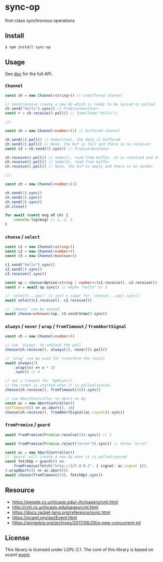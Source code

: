 # sync-op

first-class synchronous operations

## Install

```sh
$ npm install sync-op
```

## Usage

See [doc](https://github.com/dhcmrlchtdj/sync-op/tree/main/doc) for the full API.

### `Channel`

```typescript
const ch = new Channel<string>() // unbuffered channel

// send/receive create a new Op which is ready to be synced or polled
ch.send("hello").sync() // Promise<boolean>
const r = ch.receive().poll() // Some(Some("hello"))

///

const ch = new Channel<number>(1) // buffered channel

ch.send(1).poll() // Some(true), the data is buffered
ch.send(2).poll() // None, the buf is full and there is no receiver.
const s3 = ch.send(3).sync() // Promise<boolean>

ch.receive().poll() // Some(1), read from buffer. s3 is resolved and the data is pushed to buf.
ch.receive().poll() // Some(3), read from buffer
ch.receive().poll() // None, the buf is empty and there is no sender.

///

const ch = new Channel<number>(1)

ch.send(1).sync()
ch.send(2).sync()
ch.send(3).sync()
ch.close()

for await (const msg of ch) {
	console.log(msg) // 1, 2, 3
}
```

### `choose` / `select`

```typescript
const c1 = new Channel<string>()
const c2 = new Channel<number>()
const c3 = new Channel<boolean>()

c1.send("hello").sync()
c2.send(1).sync()
c3.receive().sync()

const op = choose<Option<string | number>>(c1.receive(), c2.receive())
const r = await op.sync() // maybe "hello" or 1

// `select(...ops)` is just a sugar for `choose(...ops).sync()`
await select(c1.receive(), c2.receive())

// `choose` can be nested
await choose<unknown>(op, c3.send(true)).sync()
```

### `always` / `never` / `wrap` / `fromTimeout` / `fromAbortSignal`

```typescript
const ch = new Channel<number>()

// use `always` to unblock the poll
choose(ch.receive(), always(1), never()).poll()

// `wrap` can be used for transform the result
await always(2)
	.wrap((x) => x * 2)
	.sync() // 4

// set a timeout for `Op#sync()`
// the timer is started when it is polled/synced.
choose(ch.receive(), fromTimeout(10)).sync()

// use AbortController to abort an Op.
const ac = new AbortController()
setTimeout(() => ac.abort(), 10)
choose(ch.receive(), fromAbortSignal(ac.signal)).sync()
```

### `fromPromise` / `guard`

```typescript
await fromPromise(Promise.resolve(1)).sync() // 1

await fromPromise(Promise.reject("error")).sync() // throw "error"

const ac = new AbortController()
// `guard` will create a new Op when it is polled/synced
const fetchOp = guard(() =>
	fromPromise(fetch("http://127.0.0.1", { signal: ac.signal })),
).wrapAbort(() => ac.abort())
await choose(fromTimeout(10), fetchOp).sync()
```

## Resource

-   https://people.cs.uchicago.edu/~jhr/papers/cml.html
-   http://cml.cs.uchicago.edu/pages/cml.html
-   https://docs.racket-lang.org/reference/sync.html
-   https://ocaml.org/api/Event.html
-   https://wingolog.org/archives/2017/06/29/a-new-concurrent-ml

## License

This library is licensed under LGPL-2.1.
The core of this library is based on ocaml [event](https://github.com/ocaml/ocaml/blob/5.0.0/otherlibs/systhreads/event.ml).
